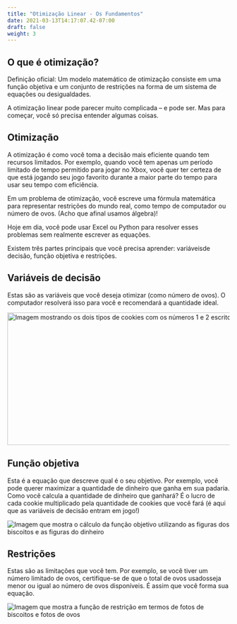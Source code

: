 ```yaml
---
title: "Otimização Linear - Os Fundamentos"
date: 2021-03-13T14:17:07.42-07:00
draft: false
weight: 3
---
```



## O que é otimização?
Definição oficial: Um modelo matemático de otimização consiste em uma função objetiva e um conjunto de restrições na forma de um sistema de equações ou desigualdades.

A otimização linear pode parecer muito complicada – e pode ser. Mas para começar, você só precisa entender algumas coisas.

## Otimização

A otimização é como você toma a decisão mais eficiente quando tem recursos limitados. Por exemplo, quando você tem apenas um período limitado de tempo permitido para jogar no Xbox, você quer ter certeza de que está jogando seu jogo favorito durante a maior parte do tempo para usar seu tempo com eficiência.

Em um problema de otimização, você escreve uma fórmula matemática para representar restrições do mundo real, como tempo de computador ou número de ovos. (Acho que afinal usamos álgebra)!

Hoje em dia, você pode usar Excel ou Python para resolver esses problemas sem realmente escrever as equações.

Existem três partes principais que você precisa aprender: variáveis ​​de decisão, função objetiva e restrições.

## Variáveis ​​de decisão

Estas são as variáveis ​​que você deseja otimizar (como número de ovos). O computador resolverá isso para você e recomendará a quantidade ideal.
 
<img src= ../img/decision_var.jpg alt="Imagem mostrando os dois tipos de cookies com os números 1 e 2 escritos" width="600" height="300">

## Função objetiva

Esta é a equação que descreve qual é o seu objetivo. Por exemplo, você pode querer maximizar a quantidade de dinheiro que ganha em sua padaria. Como você calcula a quantidade de dinheiro que ganhará? É o lucro de cada cookie multiplicado pela quantidade de cookies que você fará (é aqui que as variáveis ​​de decisão entram em jogo!)
 
![Imagem que mostra o cálculo da função objetivo utilizando as figuras dos biscoitos e as figuras do dinheiro](../img/objective_function.jpg)

## Restrições

Estas são as limitações que você tem. Por exemplo, se você tiver um número limitado de ovos, certifique-se de que o total de ovos usados ​​seja menor ou igual ao número de ovos disponíveis. É assim que você forma sua equação.


![Imagem que mostra a função de restrição em termos de fotos de biscoitos e fotos de ovos](../img/constraint_equation.jpg)

